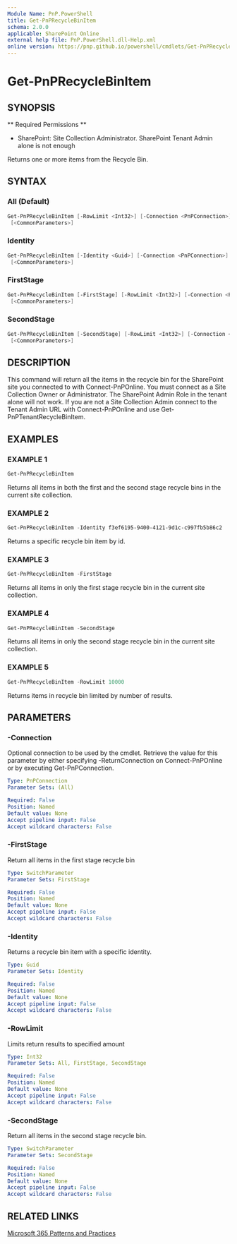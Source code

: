 ```yaml
---
Module Name: PnP.PowerShell
title: Get-PnPRecycleBinItem
schema: 2.0.0
applicable: SharePoint Online
external help file: PnP.PowerShell.dll-Help.xml
online version: https://pnp.github.io/powershell/cmdlets/Get-PnPRecycleBinItem.html
---
```

 
# Get-PnPRecycleBinItem

## SYNOPSIS

** Required Permissions ** 

* SharePoint: Site Collection Administrator. SharePoint Tenant Admin alone is not enough

Returns one or more items from the Recycle Bin.

## SYNTAX

### All (Default)
```powershell
Get-PnPRecycleBinItem [-RowLimit <Int32>] [-Connection <PnPConnection>] [-Includes <String[]>]
 [<CommonParameters>]
```

### Identity
```powershell
Get-PnPRecycleBinItem [-Identity <Guid>] [-Connection <PnPConnection>] [-Includes <String[]>]
 [<CommonParameters>]
```

### FirstStage
```powershell
Get-PnPRecycleBinItem [-FirstStage] [-RowLimit <Int32>] [-Connection <PnPConnection>] [-Includes <String[]>]
 [<CommonParameters>]
```

### SecondStage
```powershell
Get-PnPRecycleBinItem [-SecondStage] [-RowLimit <Int32>] [-Connection <PnPConnection>] [-Includes <String[]>]
 [<CommonParameters>]
```

## DESCRIPTION
This command will return all the items in the recycle bin for the SharePoint site you connected to with Connect-PnPOnline. You must connect as a Site Collection Owner or Administrator. The SharePoint Admin Role in the tenant alone will not work. If you are not a Site Collection Admin connect to the Tenant Admin URL with Connect-PnPOnline and use Get-PnPTenantRecycleBinItem. 

## EXAMPLES

### EXAMPLE 1
```powershell
Get-PnPRecycleBinItem
```

Returns all items in both the first and the second stage recycle bins in the current site collection.

### EXAMPLE 2
```powershell
Get-PnPRecycleBinItem -Identity f3ef6195-9400-4121-9d1c-c997fb5b86c2
```

Returns a specific recycle bin item by id.

### EXAMPLE 3
```powershell
Get-PnPRecycleBinItem -FirstStage
```

Returns all items in only the first stage recycle bin in the current site collection.

### EXAMPLE 4
```powershell
Get-PnPRecycleBinItem -SecondStage
```

Returns all items in only the second stage recycle bin in the current site collection.

### EXAMPLE 5
```powershell
Get-PnPRecycleBinItem -RowLimit 10000
```

Returns items in recycle bin limited by number of results.

## PARAMETERS

### -Connection
Optional connection to be used by the cmdlet. Retrieve the value for this parameter by either specifying -ReturnConnection on Connect-PnPOnline or by executing Get-PnPConnection.

```yaml
Type: PnPConnection
Parameter Sets: (All)

Required: False
Position: Named
Default value: None
Accept pipeline input: False
Accept wildcard characters: False
```

### -FirstStage
Return all items in the first stage recycle bin

```yaml
Type: SwitchParameter
Parameter Sets: FirstStage

Required: False
Position: Named
Default value: None
Accept pipeline input: False
Accept wildcard characters: False
```

### -Identity
Returns a recycle bin item with a specific identity.

```yaml
Type: Guid
Parameter Sets: Identity

Required: False
Position: Named
Default value: None
Accept pipeline input: False
Accept wildcard characters: False
```

### -RowLimit
Limits return results to specified amount

```yaml
Type: Int32
Parameter Sets: All, FirstStage, SecondStage

Required: False
Position: Named
Default value: None
Accept pipeline input: False
Accept wildcard characters: False
```

### -SecondStage
Return all items in the second stage recycle bin.

```yaml
Type: SwitchParameter
Parameter Sets: SecondStage

Required: False
Position: Named
Default value: None
Accept pipeline input: False
Accept wildcard characters: False
```

## RELATED LINKS

[Microsoft 365 Patterns and Practices](https://aka.ms/m365pnp)


